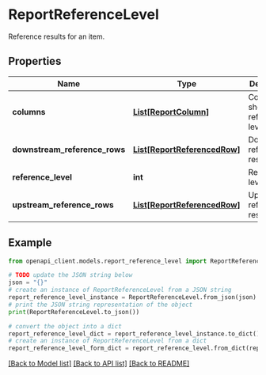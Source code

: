 # ReportReferenceLevel

Reference results for an item.

## Properties

Name | Type | Description | Notes
------------ | ------------- | ------------- | -------------
**columns** | [**List[ReportColumn]**](ReportColumn.md) | Columns to show on this reference level. | [optional] 
**downstream_reference_rows** | [**List[ReportReferencedRow]**](ReportReferencedRow.md) | Downstream reference results. | [optional] 
**reference_level** | **int** | Reference level. | [optional] 
**upstream_reference_rows** | [**List[ReportReferencedRow]**](ReportReferencedRow.md) | Upstream reference results. | [optional] 

## Example

```python
from openapi_client.models.report_reference_level import ReportReferenceLevel

# TODO update the JSON string below
json = "{}"
# create an instance of ReportReferenceLevel from a JSON string
report_reference_level_instance = ReportReferenceLevel.from_json(json)
# print the JSON string representation of the object
print(ReportReferenceLevel.to_json())

# convert the object into a dict
report_reference_level_dict = report_reference_level_instance.to_dict()
# create an instance of ReportReferenceLevel from a dict
report_reference_level_form_dict = report_reference_level.from_dict(report_reference_level_dict)
```
[[Back to Model list]](../README.md#documentation-for-models) [[Back to API list]](../README.md#documentation-for-api-endpoints) [[Back to README]](../README.md)


